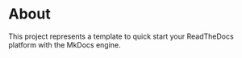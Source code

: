 # About

This project represents a template to quick start your ReadTheDocs platform with the MkDocs engine.
